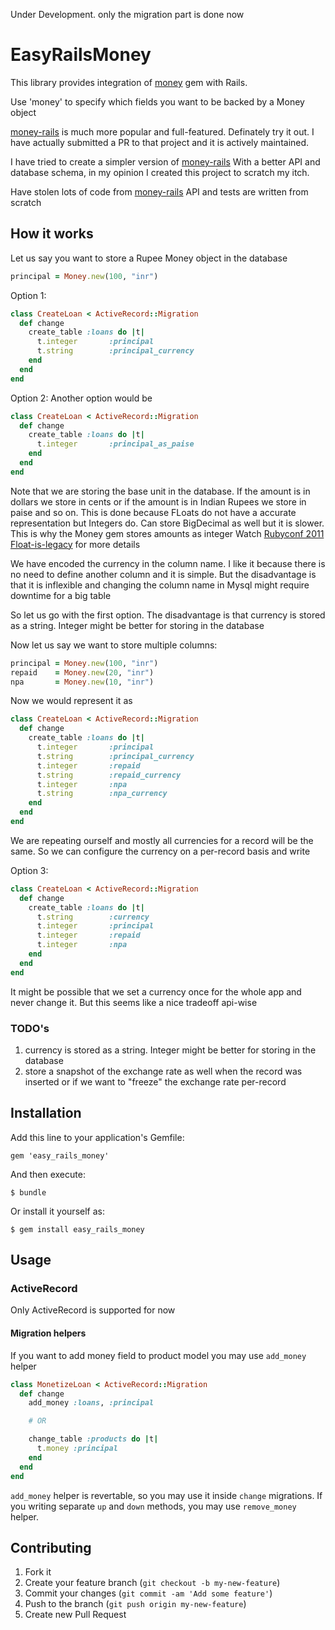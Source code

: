 Under Development. only the migration part is done now

# EasyRailsMoney

This library provides integration of [money](http://github.com/Rubymoney/money) gem with Rails.

Use 'money' to specify which fields you want to be backed by a Money
object

[money-rails](https://github.com/RubyMoney/money-rails) is much more
popular and full-featured. Definately try it out. I have actually
submitted a PR to that project and it is actively maintained.

I have tried to create a simpler version of [money-rails](https://github.com/RubyMoney/money-rails)
With a better API and database schema, in my opinion
I created this project to scratch my itch.

Have stolen lots of code from [money-rails](https://github.com/RubyMoney/money-rails)
API and tests are written from scratch

## How it works

Let us say you want to store a Rupee Money object in the database

```ruby
principal = Money.new(100, "inr")
```  

Option 1:
```ruby
class CreateLoan < ActiveRecord::Migration
  def change
    create_table :loans do |t|
      t.integer       :principal
      t.string        :principal_currency
    end
  end
end
```

Option 2:
Another option would be
```ruby
class CreateLoan < ActiveRecord::Migration
  def change
    create_table :loans do |t|
      t.integer       :principal_as_paise
    end
  end
end
```

Note that we are storing the base unit in the database. If the amount
is in dollars we store in cents or if the amount is in Indian Rupees
we store in paise and so on. This is done because FLoats do not have a
accurate representation but Integers do. Can store BigDecimal as well
but it is slower. This is why the Money gem stores amounts as integer
Watch [Rubyconf 2011 Float-is-legacy](http://www.confreaks.com/videos/698-rubyconf2011-float-is-legacy) for more details

We have encoded the currency in the column name. I like it because
there is no need to define another column and it is simple. But the
disadvantage is that it is inflexible and changing the column name in
Mysql might require downtime for a big table

So let us go with the first option. The disadvantage is that currency
is stored as a string. Integer might be better for storing in the database

Now let us say we want to store multiple columns:

```ruby
principal = Money.new(100, "inr")
repaid    = Money.new(20, "inr")
npa       = Money.new(10, "inr")
```  

Now we would represent it as

```ruby
class CreateLoan < ActiveRecord::Migration
  def change
    create_table :loans do |t|
      t.integer       :principal
      t.string        :principal_currency
      t.integer       :repaid
      t.string        :repaid_currency
      t.integer       :npa
      t.string        :npa_currency
    end
  end
end
```

We are repeating ourself and mostly all currencies for a record will be
the same. So we can configure the currency on a per-record basis and write

Option 3:
```ruby
class CreateLoan < ActiveRecord::Migration
  def change
    create_table :loans do |t|
      t.string        :currency
      t.integer       :principal
      t.integer       :repaid
      t.integer       :npa
    end
  end
end
```

It might be possible that we set a currency once for the whole app and
never change it. But this seems like a nice tradeoff api-wise

### TODO's
1. currency is stored as a string. Integer might be better for storing in the database
2. store a snapshot of the exchange rate as well when the record was
   inserted or if we want to "freeze" the exchange rate per-record

## Installation

Add this line to your application's Gemfile:

    gem 'easy_rails_money'

And then execute:

    $ bundle

Or install it yourself as:

    $ gem install easy_rails_money

## Usage

### ActiveRecord

Only ActiveRecord is supported for now

#### Migration helpers

If you want to add money field to product model you may use ```add_money``` helper

```ruby
class MonetizeLoan < ActiveRecord::Migration
  def change
    add_money :loans, :principal

    # OR

    change_table :products do |t|
      t.money :principal
    end
  end
end
```

```add_money``` helper is revertable, so you may use it inside ```change``` migrations.
If you writing separate ```up``` and ```down``` methods, you may use ```remove_money``` helper.

## Contributing

1. Fork it
2. Create your feature branch (`git checkout -b my-new-feature`)
3. Commit your changes (`git commit -am 'Add some feature'`)
4. Push to the branch (`git push origin my-new-feature`)
5. Create new Pull Request
